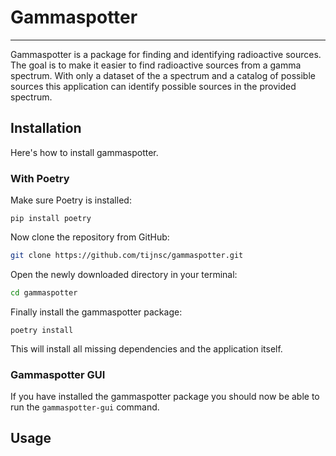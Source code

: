 # Gammaspotter
---
Gammaspotter is a package for finding and identifying radioactive sources. The goal is to make it easier to find radioactive sources from a gamma spectrum. With only a dataset of the a spectrum and a catalog of possible sources this application can identify possible sources in the provided spectrum.

## Installation
Here's how to install gammaspotter.


### With Poetry
Make sure Poetry is installed:

    pip install poetry

Now clone the repository from GitHub:
```bash
git clone https://github.com/tijnsc/gammaspotter.git
```

Open the newly downloaded directory in your terminal:
```bash
cd gammaspotter
```

Finally install the gammaspotter package:

    poetry install

This will install all missing dependencies and the application itself.

### Gammaspotter GUI
If you have installed the gammaspotter package you should now be able to run the `gammaspotter-gui` command.

## Usage